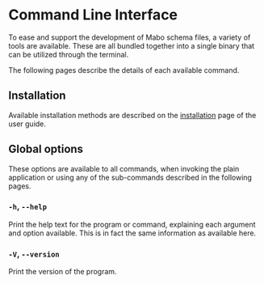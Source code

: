 # Command Line Interface

To ease and support the development of Mabo schema files, a variety of tools are available. These are all bundled together into a single binary that can be utilized through the terminal.

The following pages describe the details of each available command.

## Installation

Available installation methods are described on the [installation](../../guide/installation#command-line-interface) page of the user guide.

## Global options

These options are available to all commands, when invoking the plain application or using any of the sub-commands described in the following pages.

### `-h`, `--help`

Print the help text for the program or command, explaining each argument and option available. This is in fact the same information as available here.

### `-V`, `--version`

Print the version of the program.
